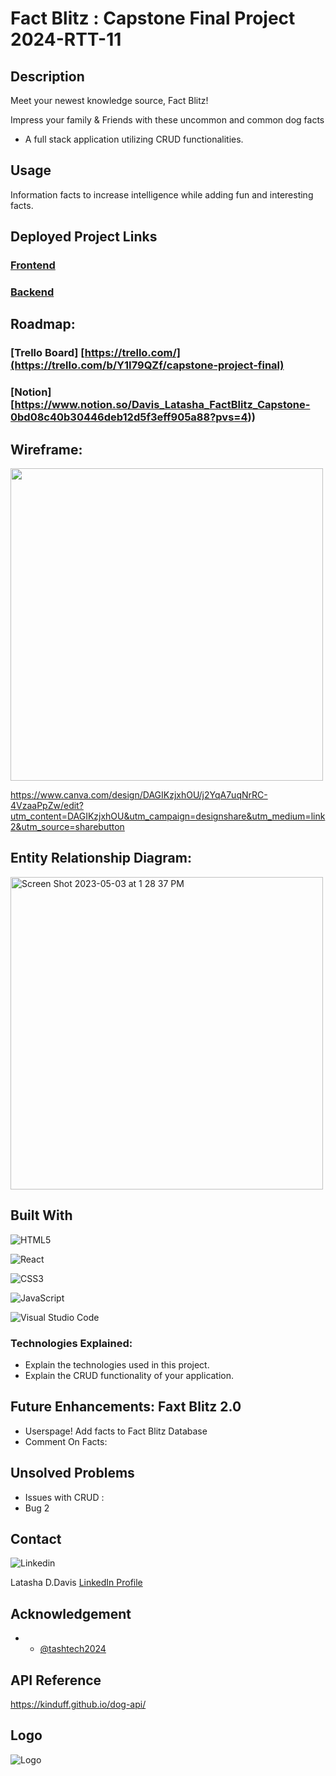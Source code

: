 # Fact Blitz : Capstone Final Project 2024-RTT-11

## Description
Meet your newest knowledge source, Fact Blitz!

Impress your family & Friends with these uncommon and common dog facts

* A full stack application utilizing CRUD functionalities. 

## Usage
Information facts to increase intelligence while adding fun and interesting facts.

## Deployed Project Links
### [Frontend](https://github.com/tashtech2024/factblitz-frontend.git)

### [Backend](https://github.com/tashtech2024/factblitz-backend.git)

## Roadmap:
### [Trello Board] [https://trello.com/](https://trello.com/b/Y1I79QZf/capstone-project-final)
### [Notion] [https://www.notion.so/Davis_Latasha_FactBlitz_Capstone-0bd08c40b30446deb12d5f3eff905a88?pvs=4))

## Wireframe:
<img width="500" alt="" src="">

https://www.canva.com/design/DAGIKzjxhOU/j2YqA7uqNrRC-4VzaaPpZw/edit?utm_content=DAGIKzjxhOU&utm_campaign=designshare&utm_medium=link2&utm_source=sharebutton

## Entity Relationship Diagram:
<img width="500" alt="Screen Shot 2023-05-03 at 1 28 37 PM" src="">


## Built With

![HTML5](https://img.shields.io/badge/html5-%23E34F26.svg?style=for-the-badge&logo=html5&logoColor=white)

![React](https://img.shields.io/badge/React-20232A?style=for-the-badge&logo=react&logoColor=61DAFB)

![CSS3](https://img.shields.io/badge/css3-%231572B6.svg?style=for-the-badge&logo=css3&logoColor=white)

![JavaScript](https://img.shields.io/badge/javascript-%23323330.svg?style=for-the-badge&logo=javascript&logoColor=%23F7DF1E)

![Visual Studio Code](https://img.shields.io/badge/Visual%20Studio%20Code-0078d7.svg?style=for-the-badge&logo=visual-studio-code&logoColor=white)

### Technologies Explained:
* Explain the technologies used in this project. 
* Explain the CRUD functionality of your application.


## Future Enhancements: Faxt Blitz 2.0
* Userspage! Add facts to Fact Blitz Database
* Comment On Facts: 

## Unsolved Problems
* Issues with CRUD : 
* Bug 2 

## Contact
![Linkedin](https://img.shields.io/badge/LinkedIn-0077B5?style=for-the-badge&logo=linkedin&logoColor=white)    

Latasha D.Davis
[LinkedIn Profile](https://www.linkedin.com/in/latashaddavis/)

## Acknowledgement
* - [@tashtech2024](vhttps://github.com/tashtech2024)

## API Reference

https://kinduff.github.io/dog-api/

## Logo

![Logo](https://lh3.googleusercontent.com/pw/AP1GczMvq0NN5f5wQveD1fP1vc1DCWuA2wyyhL7NQjsd_YjJEXunZi2IJUSTBjxzm0ZwH7fJ1IQiJyTB3AprbZPzx_BXsk7-fcR_BQxa5S_idQnXSaGJuvLO07j0BtBkop9iQB586v8bz7wHtFYsWzekcSQL-WlOngdeAKzsjCRhtIDmTJm9dAHMCUY4arUk0ImTjnhQt22q4B_NXx5pfo_DDte13L6toOlznHzwfYruc53H38LuNgK2YeKMVAXvj6FVNgWWPePJUtQYvSujhFuYMjCICp1zE_ZVAOEfoPFAWczsRpaoGZe6EBN923SdsQWXCyULvc0q3O_KNSTXMsl9FaSGo5bHT2ktG4UKDJd8BGM65RqHeIZVzGiyrKWFNREAGFAX863DyEgiLo9hs5E9Co1XLnO20URSfG2Cg4DCFlhTUQ_8dGBqlToqa3j0UDGIikIJkZazeDjgixyZ2nLxOzspKu1hiVMTR_fUQT0fIxlBqGpBJsErjp1y6jdOtxi3HGDKTRmaxqg-XP5UOqTG7jK_YXEV8oSWu9k49kmso7Vz9jnD5tkilcqBjgTstlgo_AgR4mhgS8F1csTbTSFnuOLAvFIhMZPe63sAF0pir9Ij_Q8qOxmGd8kcB1Zwj0TRarW119cTkQq1tZw334uK7Evhh_-jXMEyue6NELN7XIOualF_EhxhkomkBqDChKC8hLeNN2T8BPFLR1RqMEY_-KNHhgWWCW_6mmh38tmZaz8i7OS3g0Hn7g3cp1vog1A2UZOa7lXqnJbhX7FAeT8Gj39L-jDuGBsmcZ7iIHvHcQDTfvA7UbFlvSh6BkFreHvqi1IEhhYRnmS5J18FxCfGW9sApoAPmMOr5LLziP3wsQKbWB9HbPxJbnjhz3_OcEXEsArxBO4MIFIxvyuZ2DOBPG-A9KLYuVO2tu2tYSGDaD4oxRxH5qVssF3SSZQw6TXnUXUtSXQWQuU41Xgm91zcZvGZuSxv3kcwgw=w789-h393-s-no-gm?authuser=0)


